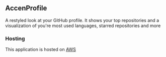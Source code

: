## AccenProfile

A restyled look at your GitHub profile. It shows your top repositories and  a visualization of you're most used languages, starred repositories and more

### Hosting
This application is hosted on [AWS](https://develop.d3lkpp5sspoxme.amplifyapp.com/)
